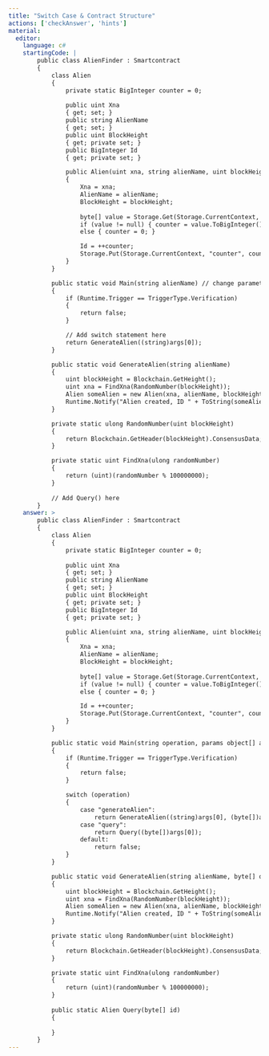 ```yaml
---
title: "Switch Case & Contract Structure"
actions: ['checkAnswer', 'hints']
material: 
  editor:
    language: c#
    startingCode: |
        public class AlienFinder : Smartcontract
        {
            class Alien
            {               
                private static BigInteger counter = 0; 
                
                public uint Xna
                { get; set; }
                public string AlienName
                { get; set; }
                public uint BlockHeight
                { get; private set; }
                public BigInteger Id 
                { get; private set; }

                public Alien(uint xna, string alienName, uint blockHeight) 
                {
                    Xna = xna; 
                    AlienName = alienName;
                    BlockHeight = blockHeight;
                    
                    byte[] value = Storage.Get(Storage.CurrentContext, "counter"); 
                    if (value != null) { counter = value.ToBigInteger(); }
                    else { counter = 0; }

                    Id = ++counter; 
                    Storage.Put(Storage.CurrentContext, "counter", counter); 
                }
            }

            public static void Main(string alienName) // change parameters 
            {
                if (Runtime.Trigger == TriggerType.Verification) 
                {
                    return false; 
                }

                // Add switch statement here
                return GenerateAlien((string)args[0]); 
            }

            public static void GenerateAlien(string alienName)
            {
                uint blockHeight = Blockchain.GetHeight();
                uint xna = FindXna(RandomNumber(blockHeight));
                Alien someAlien = new Alien(xna, alienName, blockHeight);
                Runtime.Notify("Alien created, ID " + ToString(someAlien.Id));
            }

            private static ulong RandomNumber(uint blockHeight)
            {
                return Blockchain.GetHeader(blockHeight).ConsensusData; 
            }

            private static uint FindXna(ulong randomNumber)
            {
                return (uint)(randomNumber % 100000000);
            }
            
            // Add Query() here
        }
    answer: > 
        public class AlienFinder : Smartcontract
        {
            class Alien
            {               
                private static BigInteger counter = 0; 
                
                public uint Xna
                { get; set; }
                public string AlienName
                { get; set; }
                public uint BlockHeight
                { get; private set; }
                public BigInteger Id 
                { get; private set; }

                public Alien(uint xna, string alienName, uint blockHeight) 
                {
                    Xna = xna; 
                    AlienName = alienName;
                    BlockHeight = blockHeight;
                    
                    byte[] value = Storage.Get(Storage.CurrentContext, "counter"); 
                    if (value != null) { counter = value.ToBigInteger(); }
                    else { counter = 0; }

                    Id = ++counter; 
                    Storage.Put(Storage.CurrentContext, "counter", counter); 
                }
            }

            public static void Main(string operation, params object[] args) 
            {
                if (Runtime.Trigger == TriggerType.Verification) 
                {
                    return false; 
                }

                switch (operation) 
                {
                    case "generateAlien":
                        return GenerateAlien((string)args[0], (byte[])args[1]); 
                    case "query":
                        return Query((byte[])args[0]); 
                    default:
                        return false; 
                }
            }

            public static void GenerateAlien(string alienName, byte[] owner)
            {
                uint blockHeight = Blockchain.GetHeight();
                uint xna = FindXna(RandomNumber(blockHeight));
                Alien someAlien = new Alien(xna, alienName, blockHeight);
                Runtime.Notify("Alien created, ID " + ToString(someAlien.Id));
            }

            private static ulong RandomNumber(uint blockHeight)
            {
                return Blockchain.GetHeader(blockHeight).ConsensusData; 
            }

            private static uint FindXna(ulong randomNumber)
            {
                return (uint)(randomNumber % 100000000);
            }
            
            public static Alien Query(byte[] id)
            {
                
            }
        }
---
```

